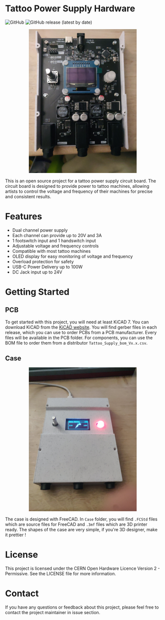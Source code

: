 # Tattoo Power Supply Hardware

![GitHub](https://img.shields.io/github/license/axoulc/Tattoo-Power-Supply-Hardware) ![GitHub release (latest by date)](https://img.shields.io/github/v/release/axoulc/Tattoo-Power-Supply-Hardware)

<p align="center">
    <img src="Pictures/pcb1-min.jpg" width="350" alt="accessibility text">
</p>

This is an open source project for a tattoo power supply circuit board. The circuit board is designed to provide power to tattoo machines, allowing artists to control the voltage and frequency of their machines for precise and consistent results.

# Features

- Dual channel power supply
- Each channel can provide up to 20V and 3A
- 1 footswitch input and 1 handswitch input
- Adjustable voltage and frequency controls
- Compatible with most tattoo machines
- OLED display for easy monitoring of voltage and frequency
- Overload protection for safety
- USB-C Power Delivery up to 100W
- DC Jack input up to 24V

# Getting Started

## PCB

To get started with this project, you will need at least KiCAD 7. You can download KiCAD from the [KiCAD website](https://kicad.org/). You will find gerber files in each release, which you can use to order PCBs from a PCB manufacturer. Every files will be available in the PCB folder. For components, you can use the BOM file to order them from a distributor `Tattoo_Supply_bom_Vx.x.csv`.

## Case

<p align="center">
    <img src="Pictures/case4-min.jpg" width="350" alt="accessibility text">
</p>

The case is designed with FreeCAD. In `Case` folder, you will find `.FCStd` files which are source files for FreeCAD and `.3mf` files which are 3D printer ready. The shapes of the case are very simple, if you're 3D designer, make it prettier !

# License

This project is licensed under the CERN Open Hardware Licence Version 2 - Permissive. See the LICENSE file for more information.

# Contact

If you have any questions or feedback about this project, please feel free to contact the project maintainer in issue section.
